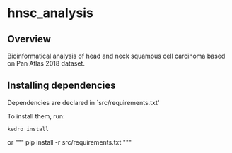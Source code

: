 # hnsc_analysis

## Overview
Bioinformatical analysis of head and neck squamous cell carcinoma based on Pan Atlas 2018 dataset.

## Installing dependencies

Dependencies are declared in `src/requirements.txt'

To install them, run:

```
kedro install
```

or
"""
pip install -r src/requirements.txt
"""
